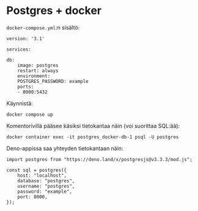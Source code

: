 # Postgres + docker

`docker-compose.yml`:n sisältö:

    version: '3.1'

    services:

    db:
        image: postgres
        restart: always
        environment:
        POSTGRES_PASSWORD: example
        ports:
        - 8000:5432


Käynnistä:

    docker compose up

Komentorivillä pääsee käsiksi tietokantaa näin (voi suorittaa SQL:ää):

    docker container exec -it postgres_docker-db-1 psql -U postgres


Deno-appissa saa yhteyden tietokantaan näin:

    import postgres from "https://deno.land/x/postgresjs@v3.3.3/mod.js";

    const sql = postgres({
        host: "localhost",
        database: "postgres",
        username: "postgres",
        password: "example",
        port: 8000,
    });
